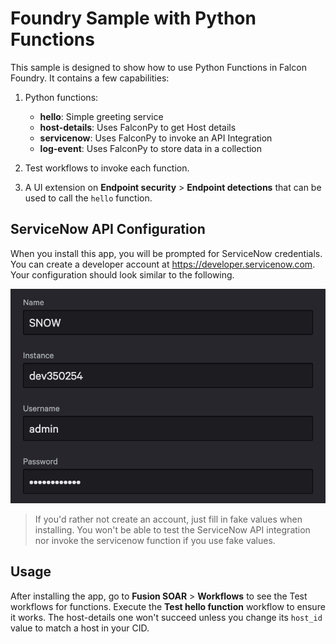 # Foundry Sample with Python Functions

This sample is designed to show how to use Python Functions in Falcon Foundry. It contains a few capabilities:

1. Python functions:

   - **hello**: Simple greeting service
   - **host-details**: Uses FalconPy to get Host details
   - **servicenow**: Uses FalconPy to invoke an API Integration
   - **log-event**: Uses FalconPy to store data in a collection

2. Test workflows to invoke each function.
3. A UI extension on **Endpoint security** > **Endpoint detections** that can be used to call the `hello` function.

## ServiceNow API Configuration

When you install this app, you will be prompted for ServiceNow credentials. You can create a developer account at <https://developer.servicenow.com>. Your configuration should look similar to the following. 

![ServiceNow Configuration](images/snow.png)

> If you'd rather not create an account, just fill in fake values when installing. You won't be able to test the ServiceNow API integration nor invoke the servicenow function if you use fake values.

## Usage

After installing the app, go to **Fusion SOAR** > **Workflows** to see the Test workflows for functions. Execute the **Test hello function** workflow to ensure it works. The host-details one won't succeed unless you change its `host_id` value to match a host in your CID. 
